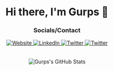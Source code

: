 <h1 align="center">
    Hi there, I'm Gurps 👋
</h1>

<h3 align="center">Socials/Contact</h3>

<div align="center">
<a href="https://gbhopal.com" target="_blank" title="Visit Gurps's Website">
    <img src="https://img.shields.io/badge/Website-023020?style=flat&logo=ko-fi&logoColor=white" alt="Website">
</a>

<a href="https://www.linkedin.com/in/gurpreet-bhopal-063a6a73/" target="_blank" title="Visit Gurps's Linkedin">
    <img src="https://img.shields.io/badge/LinkedIn-0A66C2?style=flat&logo=linkedIn&logoColor=white" alt="LinkedIn">
</a>

<a href="https://twitter.com/GBhopal" target="_blank" title="Visit Gurps's Twitter">
    <img src="https://img.shields.io/badge/Twitter-1DA1F2?style=flat&logo=twitter&logoColor=white" alt="Twitter">
</a>

<a href="mailto:gbhopal@icloud.com" title="Email Gurps">
    <img src="https://img.shields.io/badge/Email-black?style=flat&logo=Minutemailer&logoColor=white" alt="Twitter">
</a>
</div>

<br/>
<br/>

<div align="center">
<img src="https://github-readme-stats.vercel.app/api?username=bhopalg&show_icons=true&count_private=true&theme=dark" alt="Gurps's GitHub Stats"/>
</div>